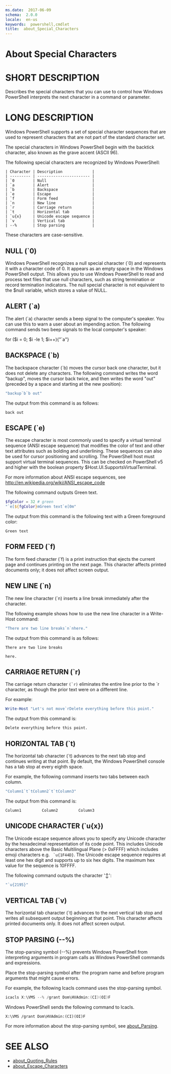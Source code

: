 ```yaml
---
ms.date:  2017-06-09
schema:  2.0.0
locale:  en-us
keywords:  powershell,cmdlet
title:  about_Special_Characters
---
```


# About Special Characters

# SHORT DESCRIPTION

Describes the special characters that you can use to control how Windows
PowerShell interprets the next character in a command or parameter.

# LONG DESCRIPTION

Windows PowerShell supports a set of special character sequences that are used
to represent characters that are not part of the standard character set.

The special characters in Windows PowerShell begin with the backtick
character, also known as the grave accent (ASCII 96).

The following special characters are recognized by Windows PowerShell:

```
| Character | Description             |
| --------- | ----------------------- |
| `0        | Null                    |
| `a        | Alert                   |
| `b        | Backspace               |
| `e        | Escape                  |
| `f        | Form feed               |
| `n        | New line                |
| `r        | Carriage return         |
| `t        | Horizontal tab          |
| `u{x}     | Unicode escape sequence |
| `v        | Vertical tab            |
| --%       | Stop parsing            |
```

These characters are case-sensitive.

## NULL (`0)

Windows PowerShell recognizes a null special character (`0) and represents it
with a character code of 0. It appears as an empty space in the Windows
PowerShell output. This allows you to use Windows PowerShell to read and
process text files that use null characters, such as string termination or
record termination indicators. The null special character is not equivalent to
the $null variable, which stores a value of NULL.

## ALERT (`a)

The alert (`a) character sends a beep signal to the computer's speaker. You
can use this to warn a user about an impending action. The following command
sends two beep signals to the local computer's speaker:

for ($i = 0; $i -le 1; $i++){"`a"}

## BACKSPACE (`b)

The backspace character (`b) moves the cursor back one character, but it does
not delete any characters. The following command writes the word "backup",
moves the cursor back twice, and then writes the word "out" (preceded by a
space and starting at the new position):

```powershell
"backup`b`b out"
```

The output from this command is as follows:

```output
back out
```

## ESCAPE (`e)

The escape character is most commonly used to specify a virtual terminal
sequence (ANSI escape sequence) that modifies the color of text and other text
attributes such as bolding and underlining. These sequences can also be used
for cursor positioning and scrolling. The PowerShell host must support virtual
terminal sequences. This can be checked on PowerShell v5 and higher with the
boolean property $Host.UI.SupportsVirtualTerminal.

For more information about ANSI escape sequences, see
http://en.wikipedia.org/wiki/ANSI_escape_code

The following command outputs Green text.

```powershell
$fgColor = 32 # green
"`e[${fgColor}mGreen text`e[0m"
```

The output from this command is the following text with a Green foreground
color:

```output
Green text
```

## FORM FEED (`f)

The form feed character (`f) is a print instruction that ejects the current
page and continues printing on the next page. This character affects printed
documents only; it does not affect screen output.

## NEW LINE (`n)

The new line character (`n) inserts a line break immediately after the
character.

The following example shows how to use the new line character in a Write-Host
command:

```powershell
"There are two line breaks`n`nhere."
```

The output from this command is as follows:

```output
There are two line breaks

here.
```

## CARRIAGE RETURN (`r)

The carriage return character ``(`r)`` eliminates the entire line prior to the
`r character, as though the prior text were on a different line.

For example:

```powershell
Write-Host "Let's not move`rDelete everything before this point."
```

The output from this command is:

```output
Delete everything before this point.
```

## HORIZONTAL TAB (`t)

The horizontal tab character (`t) advances to the next tab stop and continues
writing at that point. By default, the Windows PowerShell console has a tab
stop at every eighth space.

For example, the following command inserts two tabs between each column.

```powershell
"Column1`t`tColumn2`t`tColumn3"
```

The output from this command is:

```output
Column1         Column2         Column3
```

## UNICODE CHARACTER (`u{x})

The Unicode escape sequence allows you to specify any Unicode character by the
hexadecimal representation of its code point. This includes Unicode characters
above the Basic Multilingual Plane (> 0xFFFF) which includes emoji characters
e.g. `` `u{1F44D}``. The Unicode escape sequence requires at least one hex
digit and supports up to six hex digits. The maximum hex value for the
sequence is 10FFFF.

The following command outputs the character '&#x2195;':

```powershell
"`u{2195}"
```

## VERTICAL TAB (`v)

The horizontal tab character (`t) advances to the next vertical tab stop and
writes all subsequent output beginning at that point. This character affects
printed documents only. It does not affect screen output.

## STOP PARSING  (--%)

The stop-parsing symbol (--%) prevents Windows PowerShell from interpreting
arguments in program calls as Windows PowerShell commands and expressions.

Place the stop-parsing symbol after the program name and before program
arguments that might cause errors.

For example, the following Icacls command uses the stop-parsing symbol.

```powershell
icacls X:\VMS --% /grant Dom\HVAdmin:(CI)(OI)F
```

Windows PowerShell sends the following command to Icacls.

```output
X:\VMS /grant Dom\HVAdmin:(CI)(OI)F
```

For more information about the stop-parsing symbol, see [about_Parsing](about_Parsing.md).

# SEE ALSO

- [about_Quoting_Rules](about_Quoting_Rules.md)
- [about_Escape_Characters](about_Escape_Characters.md)
